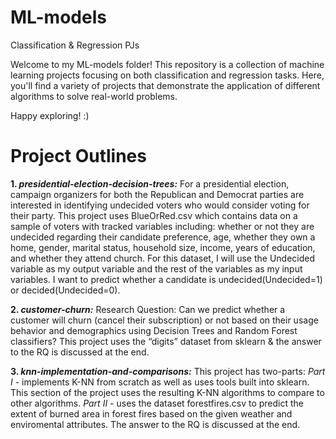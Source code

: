 # ML-models
Classification & Regression PJs

Welcome to my ML-models folder! This repository is a collection of machine learning projects focusing on both classification and regression tasks. Here, you'll find a variety of projects that demonstrate the application of different algorithms to solve real-world problems.

Happy exploring! :)

# Project Outlines
**1. _presidential-election-decision-trees:_** 
For a presidential election, campaign organizers for both the Republican and Democrat parties are interested in identifying undecided voters who would consider voting for their party. This project uses BlueOrRed.csv which contains data on a sample of voters with tracked variables including: whether or not they are undecided regarding their candidate preference, age, whether they own a home, gender, marital status, household size, income, years of education, and whether they attend church. For this dataset, I will use the Undecided variable as my output variable and the rest of the variables as my input variables. I want to predict whether a candidate is undecided(Undecided=1) or decided(Undecided=0).

**2. _customer-churn:_**
Research Question: Can we predict whether a customer will churn (cancel their subscription) or not based on their usage behavior and demographics using Decision Trees and Random Forest classifiers?
This project uses the “digits” dataset from sklearn & the answer to the RQ is discussed at the end.

**3. _knn-implementation-and-comparisons:_**
This project has two-parts:
_Part I_ - implements K-NN from scratch as well as uses tools built into sklearn. This section of the project uses the resulting K-NN algorithms to compare to other algorithms.
_Part II_ - uses the dataset forestfires.csv to predict the extent of burned area in forest fires based on the given weather and enviromental attributes. The answer to the RQ is discussed at the end.
